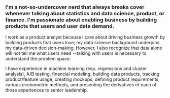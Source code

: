 ### I'm a not-so-undercover nerd that always breaks cover whenever talking about statistics and data science, product, or finance. I'm passionate about enabling business by building products that users and user data demand.

I work as a product analyst because I care about driving business growth by building products that users love; my data science background underpins my data-driven decision-making. However, I also recognize that data alone will not tell me what users need --talking with users is necessary to understand the problem space.

I have experience in machine learning (esp. regressions and cluster analysis), A/B testing, financial modeling, building data products, tracking product/feature usage, creating mockups, defining product requirements, various econometric methods, and presenting the derivatives of each of those experiences to senior leadership.

<!--
**phip702/phip702** is a ✨ _special_ ✨ repository because its `README.md` (this file) appears on your GitHub profile.

Here are some ideas to get you started:

- 🔭 I’m currently working on ...
- 🌱 I’m currently learning ...
- 👯 I’m looking to collaborate on ...
- 🤔 I’m looking for help with ...
- 💬 Ask me about ...
- 📫 How to reach me: ...
- 😄 Pronouns: ...
- ⚡ Fun fact: ...
-->
